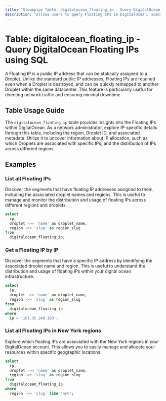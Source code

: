 ```yaml
---
title: "Steampipe Table: digitalocean_floating_ip - Query DigitalOcean Floating IPs using SQL"
description: "Allows users to query Floating IPs in DigitalOcean, specifically the public IP addresses that can be assigned to Droplets, providing insights into IP allocation and usage."
---
```


# Table: digitalocean_floating_ip - Query DigitalOcean Floating IPs using SQL

A Floating IP is a public IP address that can be statically assigned to a Droplet. Unlike the standard public IP addresses, Floating IPs are retained even when a Droplet is destroyed, and can be quickly remapped to another Droplet within the same datacenter. This feature is particularly useful for directing network traffic and ensuring minimal downtime.

## Table Usage Guide

The `digitalocean_floating_ip` table provides insights into the Floating IPs within DigitalOcean. As a network administrator, explore IP-specific details through this table, including the region, Droplet ID, and associated metadata. Utilize it to uncover information about IP allocation, such as which Droplets are associated with specific IPs, and the distribution of IPs across different regions.

## Examples

### List all Floating IPs
Discover the segments that have floating IP addresses assigned to them, including the associated droplet names and regions. This is useful to manage and monitor the distribution and usage of floating IPs across different regions and droplets.

```sql
select
  ip,
  droplet ->> 'name' as droplet_name,
  region ->> 'slug' as region_slug
from
  digitalocean_floating_ip;
```

### Get a Floating IP by IP
Discover the segments that have a specific IP address by identifying the associated droplet name and region. This is useful to understand the distribution and usage of floating IPs within your digital ocean infrastructure.

```sql
select
  ip,
  droplet ->> 'name' as droplet_name,
  region ->> 'slug' as region_slug
from
  digitalocean_floating_ip
where
  ip = '161.35.249.180';
```

### List all Floating IPs in New York regions
Explore which floating IPs are associated with the New York regions in your DigitalOcean account. This allows you to easily manage and allocate your resources within specific geographic locations.

```sql
select
  ip,
  droplet ->> 'name' as droplet_name,
  region ->> 'slug' as region_slug
from
  digitalocean_floating_ip
where
  region ->> 'slug' like 'ny%';
```